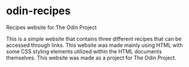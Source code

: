 # odin-recipes
Recipes website for The Odin Project

This is a simple website that contains three different recipes that can be accessed through links. This website was made mainly using HTML with some CSS styling elements utilized within the HTML documents themselves. This website was made as a project for The Odin Project.